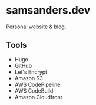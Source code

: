 #   samsanders.dev

Personal website & blog.

##  Tools
*   Hugo
*   GitHub
*   Let's Encrypt
*   Amazon S3
*   AWS CodePipeline
*   AWS CodeBuild
*   Amazon Cloudfront
